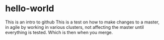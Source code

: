 # hello-world
This is an intro to github
This is a test on how to make changes to a master, in agile by working in various clusters, not affecting the master until everything is tested. Which is then when you merge. 
